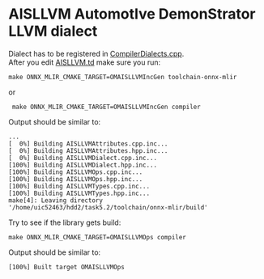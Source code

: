 # AISLLVM	**A**utomot**I**ve Demon**S**trator **LLVM** dialect
Dialect has to be registered in [CompilerDialects.cpp](../../Compiler/CompilerDialects.cpp).  
After you edit [AISLLVM.td](AISLLVM.td) make sure you run:  
```
make ONNX_MLIR_CMAKE_TARGET=OMAISLLVMIncGen toolchain-onnx-mlir
```
or  
```
 make ONNX_MLIR_CMAKE_TARGET=OMAISLLVMIncGen compiler
 ```
Output should be similar to:
```
...
[  0%] Building AISLLVMAttributes.cpp.inc...
[  0%] Building AISLLVMAttributes.hpp.inc...
[  0%] Building AISLLVMDialect.cpp.inc...
[100%] Building AISLLVMDialect.hpp.inc...
[100%] Building AISLLVMOps.cpp.inc...
[100%] Building AISLLVMOps.hpp.inc...
[100%] Building AISLLVMTypes.cpp.inc...
[100%] Building AISLLVMTypes.hpp.inc...
make[4]: Leaving directory '/home/uic52463/hdd2/task5.2/toolchain/onnx-mlir/build'
```

Try to see if the library gets build:

```
make ONNX_MLIR_CMAKE_TARGET=OMAISLLVMOps compiler
```
Output should be similar to: 
```
[100%] Built target OMAISLLVMOps
```